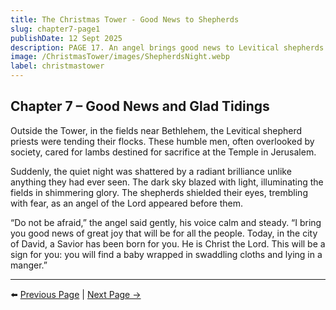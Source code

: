 ```yaml
---
title: The Christmas Tower - Good News to Shepherds
slug: chapter7-page1
publishDate: 12 Sept 2025
description: PAGE 17. An angel brings good news to Levitical shepherds.
image: /ChristmasTower/images/ShepherdsNight.webp
label: christmastower
---
```


## Chapter 7 – Good News and Glad Tidings  

Outside the Tower, in the fields near Bethlehem, the Levitical shepherd priests were tending their flocks. These humble men, often overlooked by society, cared for lambs destined for sacrifice at the Temple in Jerusalem.  

Suddenly, the quiet night was shattered by a radiant brilliance unlike anything they had ever seen. The dark sky blazed with light, illuminating the fields in shimmering glory. The shepherds shielded their eyes, trembling with fear, as an angel of the Lord appeared before them.  

“Do not be afraid,” the angel said gently, his voice calm and steady. “I bring you good news of great joy that will be for all the people. Today, in the city of David, a Savior has been born for you. He is Christ the Lord. This will be a sign for you: you will find a baby wrapped in swaddling cloths and lying in a manger.”  

---

⬅️ [Previous Page](chapter6-page3) | [Next Page →](chapter7-page2)

